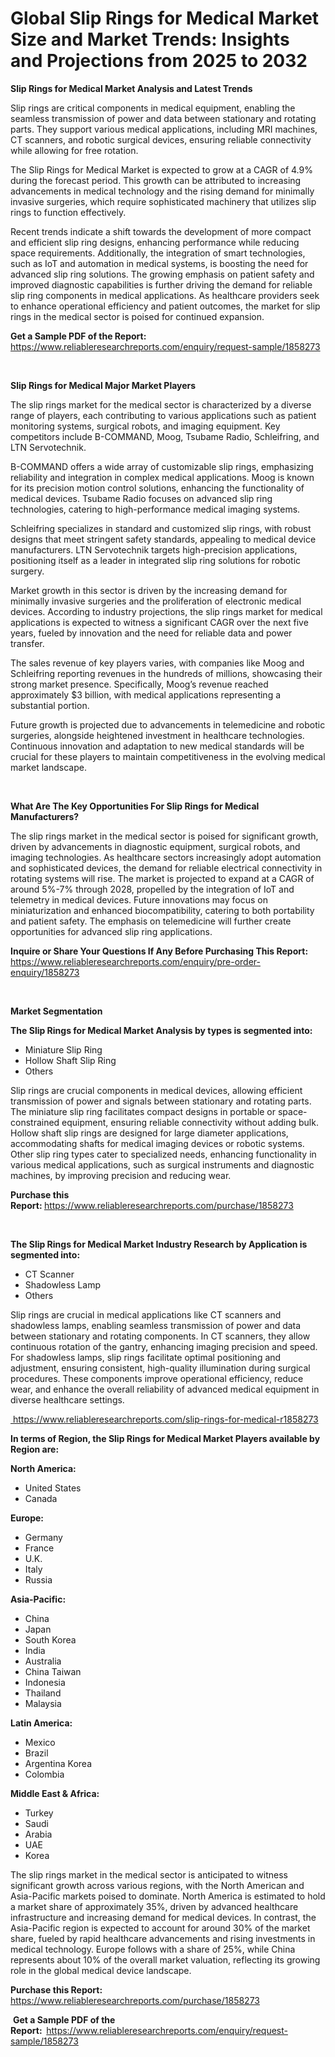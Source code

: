 <p><h1>Global Slip Rings for Medical Market Size and Market Trends: Insights and Projections from 2025 to 2032</h1></p><p><strong>Slip Rings for Medical Market Analysis and Latest Trends</strong></p>
<p><p>Slip rings are critical components in medical equipment, enabling the seamless transmission of power and data between stationary and rotating parts. They support various medical applications, including MRI machines, CT scanners, and robotic surgical devices, ensuring reliable connectivity while allowing for free rotation.</p><p>The Slip Rings for Medical Market is expected to grow at a CAGR of 4.9% during the forecast period. This growth can be attributed to increasing advancements in medical technology and the rising demand for minimally invasive surgeries, which require sophisticated machinery that utilizes slip rings to function effectively. </p><p>Recent trends indicate a shift towards the development of more compact and efficient slip ring designs, enhancing performance while reducing space requirements. Additionally, the integration of smart technologies, such as IoT and automation in medical systems, is boosting the need for advanced slip ring solutions. The growing emphasis on patient safety and improved diagnostic capabilities is further driving the demand for reliable slip ring components in medical applications. As healthcare providers seek to enhance operational efficiency and patient outcomes, the market for slip rings in the medical sector is poised for continued expansion.</p></p>
<p><strong>Get a Sample PDF of the Report:&nbsp;</strong> <a href="https://www.reliableresearchreports.com/enquiry/request-sample/1858273?utm_campaign=3136&utm_medium=2&utm_source=Github&utm_content=ia&utm_term=14042025&utm_id=slip-rings-for-medical">https://www.reliableresearchreports.com/enquiry/request-sample/1858273</a></p>
<p>&nbsp;</p>
<p><strong>Slip Rings for Medical Major Market Players</strong></p>
<p><p>The slip rings market for the medical sector is characterized by a diverse range of players, each contributing to various applications such as patient monitoring systems, surgical robots, and imaging equipment. Key competitors include B-COMMAND, Moog, Tsubame Radio, Schleifring, and LTN Servotechnik.</p><p>B-COMMAND offers a wide array of customizable slip rings, emphasizing reliability and integration in complex medical applications. Moog is known for its precision motion control solutions, enhancing the functionality of medical devices. Tsubame Radio focuses on advanced slip ring technologies, catering to high-performance medical imaging systems.</p><p>Schleifring specializes in standard and customized slip rings, with robust designs that meet stringent safety standards, appealing to medical device manufacturers. LTN Servotechnik targets high-precision applications, positioning itself as a leader in integrated slip ring solutions for robotic surgery.</p><p>Market growth in this sector is driven by the increasing demand for minimally invasive surgeries and the proliferation of electronic medical devices. According to industry projections, the slip rings market for medical applications is expected to witness a significant CAGR over the next five years, fueled by innovation and the need for reliable data and power transfer.</p><p>The sales revenue of key players varies, with companies like Moog and Schleifring reporting revenues in the hundreds of millions, showcasing their strong market presence. Specifically, Moog’s revenue reached approximately $3 billion, with medical applications representing a substantial portion.</p><p>Future growth is projected due to advancements in telemedicine and robotic surgeries, alongside heightened investment in healthcare technologies. Continuous innovation and adaptation to new medical standards will be crucial for these players to maintain competitiveness in the evolving medical market landscape.</p></p>
<p>&nbsp;</p>
<p><strong>What Are The Key Opportunities For Slip Rings for Medical Manufacturers?</strong></p>
<p><p>The slip rings market in the medical sector is poised for significant growth, driven by advancements in diagnostic equipment, surgical robots, and imaging technologies. As healthcare sectors increasingly adopt automation and sophisticated devices, the demand for reliable electrical connectivity in rotating systems will rise. The market is projected to expand at a CAGR of around 5%-7% through 2028, propelled by the integration of IoT and telemetry in medical devices. Future innovations may focus on miniaturization and enhanced biocompatibility, catering to both portability and patient safety. The emphasis on telemedicine will further create opportunities for advanced slip ring applications.</p></p>
<p><strong>Inquire or Share Your Questions If Any Before Purchasing This Report:</strong> <a href="https://www.reliableresearchreports.com/enquiry/pre-order-enquiry/1858273?utm_campaign=3136&utm_medium=2&utm_source=Github&utm_content=ia&utm_term=14042025&utm_id=slip-rings-for-medical">https://www.reliableresearchreports.com/enquiry/pre-order-enquiry/1858273</a></p>
<p>&nbsp;</p>
<p><strong>Market Segmentation</strong></p>
<p><strong>The Slip Rings for Medical Market Analysis by types is segmented into:</strong></p>
<p><ul><li>Miniature Slip Ring</li><li>Hollow Shaft Slip Ring</li><li>Others</li></ul></p>
<p><p>Slip rings are crucial components in medical devices, allowing efficient transmission of power and signals between stationary and rotating parts. The miniature slip ring facilitates compact designs in portable or space-constrained equipment, ensuring reliable connectivity without adding bulk. Hollow shaft slip rings are designed for large diameter applications, accommodating shafts for medical imaging devices or robotic systems. Other slip ring types cater to specialized needs, enhancing functionality in various medical applications, such as surgical instruments and diagnostic machines, by improving precision and reducing wear.</p></p>
<p><strong>Purchase this Report:&nbsp;</strong><a href="https://www.reliableresearchreports.com/purchase/1858273?utm_campaign=3136&utm_medium=2&utm_source=Github&utm_content=ia&utm_term=14042025&utm_id=slip-rings-for-medical">https://www.reliableresearchreports.com/purchase/1858273</a></p>
<p>&nbsp;</p>
<p><strong>The Slip Rings for Medical Market Industry Research by Application is segmented into:</strong></p>
<p><ul><li>CT Scanner</li><li>Shadowless Lamp</li><li>Others</li></ul></p>
<p><p>Slip rings are crucial in medical applications like CT scanners and shadowless lamps, enabling seamless transmission of power and data between stationary and rotating components. In CT scanners, they allow continuous rotation of the gantry, enhancing imaging precision and speed. For shadowless lamps, slip rings facilitate optimal positioning and adjustment, ensuring consistent, high-quality illumination during surgical procedures. These components improve operational efficiency, reduce wear, and enhance the overall reliability of advanced medical equipment in diverse healthcare settings.</p></p>
<p><a href="https://www.reliableresearchreports.com/slip-rings-for-medical-r1858273?utm_campaign=3136&utm_medium=2&utm_source=Github&utm_content=ia&utm_term=14042025&utm_id=slip-rings-for-medical">&nbsp;https://www.reliableresearchreports.com/slip-rings-for-medical-r1858273</a></p>
<p><strong>In terms of Region, the Slip Rings for Medical Market Players available by Region are:</strong></p>
<p>
    <p> <strong> North America: </strong>
        <ul>
            <li>United States</li>
            <li>Canada</li>
        </ul>
        </p> 
    <p> <strong> Europe: </strong>
        <ul>
            <li>Germany</li>
            <li>France</li>
            <li>U.K.</li>
            <li>Italy</li>
            <li>Russia</li>
        </ul>
        </p> 
    <p> <strong> Asia-Pacific: </strong>
        <ul>
            <li>China</li>
            <li>Japan</li>
            <li>South Korea</li>
            <li>India</li>
            <li>Australia</li>
            <li>China Taiwan</li>
            <li>Indonesia</li>
            <li>Thailand</li>
            <li>Malaysia</li>
        </ul>
        </p> 
    <p> <strong> Latin America: </strong>
        <ul>
            <li>Mexico</li>
            <li>Brazil</li>
            <li>Argentina Korea</li>
            <li>Colombia</li>
        </ul>
        </p> 
    <p> <strong> Middle East & Africa: </strong>
        <ul>
            <li>Turkey</li>
            <li>Saudi</li>
            <li>Arabia</li>
            <li>UAE</li>
            <li>Korea</li>
        </ul>
    </p>
    </p>
<p><p>The slip rings market in the medical sector is anticipated to witness significant growth across various regions, with the North American and Asia-Pacific markets poised to dominate. North America is estimated to hold a market share of approximately 35%, driven by advanced healthcare infrastructure and increasing demand for medical devices. In contrast, the Asia-Pacific region is expected to account for around 30% of the market share, fueled by rapid healthcare advancements and rising investments in medical technology. Europe follows with a share of 25%, while China represents about 10% of the overall market valuation, reflecting its growing role in the global medical device landscape.</p></p>
<p><strong>Purchase this Report: </strong><a href="https://www.reliableresearchreports.com/purchase/1858273?utm_campaign=3136&utm_medium=2&utm_source=Github&utm_content=ia&utm_term=14042025&utm_id=slip-rings-for-medical">https://www.reliableresearchreports.com/purchase/1858273</a></p>
<p>&nbsp;<strong>Get a Sample PDF of the Report:&nbsp;&nbsp;</strong><a href="https://www.reliableresearchreports.com/enquiry/request-sample/1858273?utm_campaign=3136&utm_medium=2&utm_source=Github&utm_content=ia&utm_term=14042025&utm_id=slip-rings-for-medical">https://www.reliableresearchreports.com/enquiry/request-sample/1858273</a></p>
<p><strong></strong></p>
<p><p></p><p></p><p></p></p>